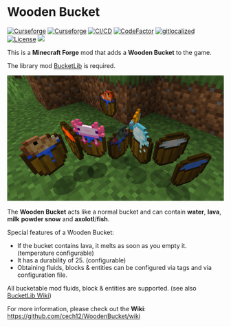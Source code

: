 # Wooden Bucket 

[![Curseforge](http://cf.way2muchnoise.eu/full_585328_downloads(0D0D0D-F16436-fff-010101-fff).svg)](https://www.curseforge.com/minecraft/mc-mods/wooden-bucket)
[![Curseforge](http://cf.way2muchnoise.eu/versions/For%20MC_585328_all(0D0D0D-F16436-fff-010101).svg)](https://www.curseforge.com/minecraft/mc-mods/wooden-bucket/files)
[![CI/CD](https://github.com/cech12/WoodenBucket/actions/workflows/cicd-workflow.yml/badge.svg)](https://github.com/cech12/WoodenBucket/actions/workflows/cicd-workflow.yml)
[![CodeFactor](https://www.codefactor.io/repository/github/cech12/woodenbucket/badge)](https://www.codefactor.io/repository/github/cech12/woodenbucket)
[![gitlocalized ](https://gitlocalize.com/repo/8148/whole_project/badge.svg)](https://gitlocalize.com/repo/8148/?utm_source=badge)
[![License](https://img.shields.io/github/license/cech12/WoodenBucket)](http://opensource.org/licenses/MIT) 
[![](https://img.shields.io/discord/752506676719910963.svg?style=flat&color=informational&logo=discord&label=Discord)](https://discord.gg/gRUFH5t)

This is a **Minecraft Forge** mod that adds a **Wooden Bucket** to the game.

The library mod [BucketLib](https://www.curseforge.com/minecraft/mc-mods/bucketlib) is required.

![All Buckets](material/all_buckets.png)

The **Wooden Bucket** acts like a normal bucket and can contain **water**, **lava**, **milk** **powder snow** and **axolotl**/**fish**.

Special features of a Wooden Bucket:
- If the bucket contains lava, it melts as soon as you empty it. (temperature configurable)
- It has a durability of 25. (configurable)
- Obtaining fluids, blocks & entities can be configured via tags and via configuration file.

All bucketable mod fluids, block & entities are supported. (see also [BucketLib Wiki](https://github.com/cech12/BucketLib/wiki/Developer-Guide#make-your-mod-compatible))

For more information, please check out the **Wiki**: https://github.com/cech12/WoodenBucket/wiki
